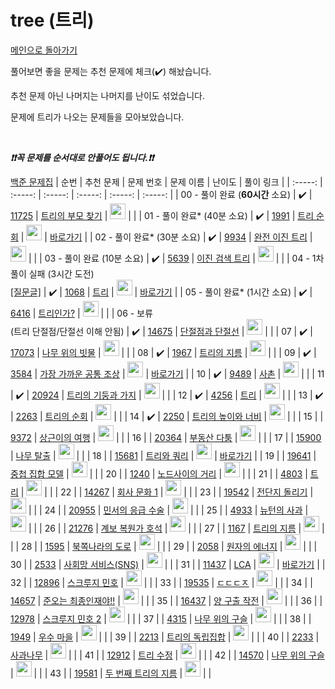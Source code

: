 # tree (트리)

[메인으로 돌아가기](https://github.com/tony9402/baekjoon)

풀어보면 좋을 문제는 추천 문제에 체크(:heavy_check_mark:) 해놨습니다.

추천 문제 아닌 나머지는 나머지를 난이도 섞었습니다.

문제에 트리가 나오는 문제들을 모아보았습니다.

<br>

***❗️❗️꼭 문제를 순서대로 안풀어도 됩니다.❗️❗️***

[백준 문제집](https://www.acmicpc.net/workbook/view/7645)
|          순번          |        추천 문제         |        문제 번호         |        문제 이름         |         난이도          |        풀이 링크         |
| :-----: | :-----: | :-----: | :-----: | :-----: | :-----: |
| 00 - 풀이 완료 (**60시간** 소요) |  :heavy_check_mark:  | <a href="https://www.acmicpc.net/problem/11725" target="_blank">11725</a> | <a href="https://www.acmicpc.net/problem/11725" target="_blank">트리의 부모 찾기</a> | <img height="25px" width="25px" src="https://static.solved.ac/tier_small/9.svg"/> |                      |
| 01 - 풀이 완료* (40분 소요) |  :heavy_check_mark:  | <a href="https://www.acmicpc.net/problem/1991" target="_blank">1991</a> | <a href="https://www.acmicpc.net/problem/1991" target="_blank">트리 순회</a> | <img height="25px" width="25px" src="https://static.solved.ac/tier_small/10.svg"/> | <a href="./../solution/tree/1991">바로가기</a> |
| 02 - 풀이 완료* (30분 소요) |  :heavy_check_mark:  | <a href="https://www.acmicpc.net/problem/9934" target="_blank">9934</a> | <a href="https://www.acmicpc.net/problem/9934" target="_blank">완전 이진 트리</a> | <img height="25px" width="25px" src="https://static.solved.ac/tier_small/10.svg"/> |                      |
| 03 - 풀이 완료 (10분 소요) |  :heavy_check_mark:  | <a href="https://www.acmicpc.net/problem/5639" target="_blank">5639</a> | <a href="https://www.acmicpc.net/problem/5639" target="_blank">이진 검색 트리</a> | <img height="25px" width="25px" src="https://static.solved.ac/tier_small/10.svg"/> |                      |
| 04 - 1차 풀이 실패 (3시간 도전)<br/>[[질문글]](https://www.acmicpc.net/board/view/79616) |  :heavy_check_mark:  | <a href="https://www.acmicpc.net/problem/1068" target="_blank">1068</a> | <a href="https://www.acmicpc.net/problem/1068" target="_blank">트리</a> | <img height="25px" width="25px" src="https://static.solved.ac/tier_small/11.svg"/> | <a href="./../solution/tree/1068">바로가기</a> |
| 05 - 풀이 완료* (1시간 소요) |  :heavy_check_mark:  | <a href="https://www.acmicpc.net/problem/6416" target="_blank">6416</a> | <a href="https://www.acmicpc.net/problem/6416" target="_blank">트리인가?</a> | <img height="25px" width="25px" src="https://static.solved.ac/tier_small/11.svg"/> |                      |
| 06 - 보류<br/>(트리 단절점/단절선 이해 안됨) |  :heavy_check_mark:  | <a href="https://www.acmicpc.net/problem/14675" target="_blank">14675</a> | <a href="https://www.acmicpc.net/problem/14675" target="_blank">단절점과 단절선</a> | <img height="25px" width="25px" src="https://static.solved.ac/tier_small/11.svg"/> |                      |
| 07 |  :heavy_check_mark:  | <a href="https://www.acmicpc.net/problem/17073" target="_blank">17073</a> | <a href="https://www.acmicpc.net/problem/17073" target="_blank">나무 위의 빗물</a> | <img height="25px" width="25px" src="https://static.solved.ac/tier_small/11.svg"/> |                      |
| 08 |  :heavy_check_mark:  | <a href="https://www.acmicpc.net/problem/1967" target="_blank">1967</a> | <a href="https://www.acmicpc.net/problem/1967" target="_blank">트리의 지름</a> | <img height="25px" width="25px" src="https://static.solved.ac/tier_small/12.svg"/> |                      |
| 09 |  :heavy_check_mark:  | <a href="https://www.acmicpc.net/problem/3584" target="_blank">3584</a> | <a href="https://www.acmicpc.net/problem/3584" target="_blank">가장 가까운 공통 조상</a> | <img height="25px" width="25px" src="https://static.solved.ac/tier_small/12.svg"/> | <a href="./../solution/tree/3584">바로가기</a> |
| 10 |  :heavy_check_mark:  | <a href="https://www.acmicpc.net/problem/9489" target="_blank">9489</a> | <a href="https://www.acmicpc.net/problem/9489" target="_blank">사촌</a> | <img height="25px" width="25px" src="https://static.solved.ac/tier_small/12.svg"/> |                      |
| 11 |  :heavy_check_mark:  | <a href="https://www.acmicpc.net/problem/20924" target="_blank">20924</a> | <a href="https://www.acmicpc.net/problem/20924" target="_blank">트리의 기둥과 가지</a> | <img height="25px" width="25px" src="https://static.solved.ac/tier_small/12.svg"/> |                      |
| 12 |  :heavy_check_mark:  | <a href="https://www.acmicpc.net/problem/4256" target="_blank">4256</a> | <a href="https://www.acmicpc.net/problem/4256" target="_blank">트리</a> | <img height="25px" width="25px" src="https://static.solved.ac/tier_small/13.svg"/> |                      |
| 13 |  :heavy_check_mark:  | <a href="https://www.acmicpc.net/problem/2263" target="_blank">2263</a> | <a href="https://www.acmicpc.net/problem/2263" target="_blank">트리의 순회</a> | <img height="25px" width="25px" src="https://static.solved.ac/tier_small/14.svg"/> |                      |
| 14 |  :heavy_check_mark:  | <a href="https://www.acmicpc.net/problem/2250" target="_blank">2250</a> | <a href="https://www.acmicpc.net/problem/2250" target="_blank">트리의 높이와 너비</a> | <img height="25px" width="25px" src="https://static.solved.ac/tier_small/14.svg"/> |                      |
| 15 |                      | <a href="https://www.acmicpc.net/problem/9372" target="_blank">9372</a> | <a href="https://www.acmicpc.net/problem/9372" target="_blank">상근이의 여행</a> | <img height="25px" width="25px" src="https://static.solved.ac/tier_small/7.svg"/> |                      |
| 16 |                      | <a href="https://www.acmicpc.net/problem/20364" target="_blank">20364</a> | <a href="https://www.acmicpc.net/problem/20364" target="_blank">부동산 다툼</a> | <img height="25px" width="25px" src="https://static.solved.ac/tier_small/9.svg"/> |                      |
| 17 |                      | <a href="https://www.acmicpc.net/problem/15900" target="_blank">15900</a> | <a href="https://www.acmicpc.net/problem/15900" target="_blank">나무 탈출</a> | <img height="25px" width="25px" src="https://static.solved.ac/tier_small/10.svg"/> |                      |
| 18 |                      | <a href="https://www.acmicpc.net/problem/15681" target="_blank">15681</a> | <a href="https://www.acmicpc.net/problem/15681" target="_blank">트리와 쿼리</a> | <img height="25px" width="25px" src="https://static.solved.ac/tier_small/11.svg"/> | <a href="./../solution/tree/15681">바로가기</a> |
| 19 |                      | <a href="https://www.acmicpc.net/problem/19641" target="_blank">19641</a> | <a href="https://www.acmicpc.net/problem/19641" target="_blank">중첩 집합 모델</a> | <img height="25px" width="25px" src="https://static.solved.ac/tier_small/11.svg"/> |                      |
| 20 |                      | <a href="https://www.acmicpc.net/problem/1240" target="_blank">1240</a> | <a href="https://www.acmicpc.net/problem/1240" target="_blank">노드사이의 거리</a> | <img height="25px" width="25px" src="https://static.solved.ac/tier_small/11.svg"/> |                      |
| 21 |                      | <a href="https://www.acmicpc.net/problem/4803" target="_blank">4803</a> | <a href="https://www.acmicpc.net/problem/4803" target="_blank">트리</a> | <img height="25px" width="25px" src="https://static.solved.ac/tier_small/12.svg"/> |                      |
| 22 |                      | <a href="https://www.acmicpc.net/problem/14267" target="_blank">14267</a> | <a href="https://www.acmicpc.net/problem/14267" target="_blank">회사 문화 1</a> | <img height="25px" width="25px" src="https://static.solved.ac/tier_small/12.svg"/> |                      |
| 23 |                      | <a href="https://www.acmicpc.net/problem/19542" target="_blank">19542</a> | <a href="https://www.acmicpc.net/problem/19542" target="_blank">전단지 돌리기</a> | <img height="25px" width="25px" src="https://static.solved.ac/tier_small/12.svg"/> |                      |
| 24 |                      | <a href="https://www.acmicpc.net/problem/20955" target="_blank">20955</a> | <a href="https://www.acmicpc.net/problem/20955" target="_blank">민서의 응급 수술</a> | <img height="25px" width="25px" src="https://static.solved.ac/tier_small/12.svg"/> |                      |
| 25 |                      | <a href="https://www.acmicpc.net/problem/4933" target="_blank">4933</a> | <a href="https://www.acmicpc.net/problem/4933" target="_blank">뉴턴의 사과</a> | <img height="25px" width="25px" src="https://static.solved.ac/tier_small/13.svg"/> |                      |
| 26 |                      | <a href="https://www.acmicpc.net/problem/21276" target="_blank">21276</a> | <a href="https://www.acmicpc.net/problem/21276" target="_blank">계보 복원가 호석</a> | <img height="25px" width="25px" src="https://static.solved.ac/tier_small/13.svg"/> |                      |
| 27 |                      | <a href="https://www.acmicpc.net/problem/1167" target="_blank">1167</a> | <a href="https://www.acmicpc.net/problem/1167" target="_blank">트리의 지름</a> | <img height="25px" width="25px" src="https://static.solved.ac/tier_small/13.svg"/> |                      |
| 28 |                      | <a href="https://www.acmicpc.net/problem/1595" target="_blank">1595</a> | <a href="https://www.acmicpc.net/problem/1595" target="_blank">북쪽나라의 도로</a> | <img height="25px" width="25px" src="https://static.solved.ac/tier_small/13.svg"/> |                      |
| 29 |                      | <a href="https://www.acmicpc.net/problem/2058" target="_blank">2058</a> | <a href="https://www.acmicpc.net/problem/2058" target="_blank">원자의 에너지</a> | <img height="25px" width="25px" src="https://static.solved.ac/tier_small/13.svg"/> |                      |
| 30 |                      | <a href="https://www.acmicpc.net/problem/2533" target="_blank">2533</a> | <a href="https://www.acmicpc.net/problem/2533" target="_blank">사회망 서비스(SNS)</a> | <img height="25px" width="25px" src="https://static.solved.ac/tier_small/13.svg"/> |                      |
| 31 |                      | <a href="https://www.acmicpc.net/problem/11437" target="_blank">11437</a> | <a href="https://www.acmicpc.net/problem/11437" target="_blank">LCA</a> | <img height="25px" width="25px" src="https://static.solved.ac/tier_small/13.svg"/> | <a href="./../solution/tree/11437">바로가기</a> |
| 32 |                      | <a href="https://www.acmicpc.net/problem/12896" target="_blank">12896</a> | <a href="https://www.acmicpc.net/problem/12896" target="_blank">스크루지 민호</a> | <img height="25px" width="25px" src="https://static.solved.ac/tier_small/13.svg"/> |                      |
| 33 |                      | <a href="https://www.acmicpc.net/problem/19535" target="_blank">19535</a> | <a href="https://www.acmicpc.net/problem/19535" target="_blank">ㄷㄷㄷㅈ</a> | <img height="25px" width="25px" src="https://static.solved.ac/tier_small/13.svg"/> |                      |
| 34 |                      | <a href="https://www.acmicpc.net/problem/14657" target="_blank">14657</a> | <a href="https://www.acmicpc.net/problem/14657" target="_blank">준오는 최종인재야!!</a> | <img height="25px" width="25px" src="https://static.solved.ac/tier_small/14.svg"/> |                      |
| 35 |                      | <a href="https://www.acmicpc.net/problem/16437" target="_blank">16437</a> | <a href="https://www.acmicpc.net/problem/16437" target="_blank">양 구출 작전</a> | <img height="25px" width="25px" src="https://static.solved.ac/tier_small/14.svg"/> |                      |
| 36 |                      | <a href="https://www.acmicpc.net/problem/12978" target="_blank">12978</a> | <a href="https://www.acmicpc.net/problem/12978" target="_blank">스크루지 민호 2</a> | <img height="25px" width="25px" src="https://static.solved.ac/tier_small/14.svg"/> |                      |
| 37 |                      | <a href="https://www.acmicpc.net/problem/4315" target="_blank">4315</a> | <a href="https://www.acmicpc.net/problem/4315" target="_blank">나무 위의 구슬</a> | <img height="25px" width="25px" src="https://static.solved.ac/tier_small/15.svg"/> |                      |
| 38 |                      | <a href="https://www.acmicpc.net/problem/1949" target="_blank">1949</a> | <a href="https://www.acmicpc.net/problem/1949" target="_blank">우수 마을</a> | <img height="25px" width="25px" src="https://static.solved.ac/tier_small/15.svg"/> |                      |
| 39 |                      | <a href="https://www.acmicpc.net/problem/2213" target="_blank">2213</a> | <a href="https://www.acmicpc.net/problem/2213" target="_blank">트리의 독립집합</a> | <img height="25px" width="25px" src="https://static.solved.ac/tier_small/15.svg"/> |                      |
| 40 |                      | <a href="https://www.acmicpc.net/problem/2233" target="_blank">2233</a> | <a href="https://www.acmicpc.net/problem/2233" target="_blank">사과나무</a> | <img height="25px" width="25px" src="https://static.solved.ac/tier_small/15.svg"/> |                      |
| 41 |                      | <a href="https://www.acmicpc.net/problem/12912" target="_blank">12912</a> | <a href="https://www.acmicpc.net/problem/12912" target="_blank">트리 수정</a> | <img height="25px" width="25px" src="https://static.solved.ac/tier_small/15.svg"/> |                      |
| 42 |                      | <a href="https://www.acmicpc.net/problem/14570" target="_blank">14570</a> | <a href="https://www.acmicpc.net/problem/14570" target="_blank">나무 위의 구슬</a> | <img height="25px" width="25px" src="https://static.solved.ac/tier_small/15.svg"/> |                      |
| 43 |                      | <a href="https://www.acmicpc.net/problem/19581" target="_blank">19581</a> | <a href="https://www.acmicpc.net/problem/19581" target="_blank">두 번째 트리의 지름</a> | <img height="25px" width="25px" src="https://static.solved.ac/tier_small/15.svg"/> |                      |
